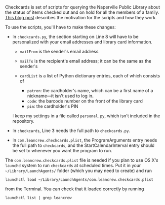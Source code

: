 Checkcards is set of scripts for querying the Naperville Public Library about the status of items checked out and on hold for all the members of a family. [This blog post][1] describes the motivation for the scripts and how they work.

To use the scripts, you'll have to make these changes:

* In `checkcards.py`, the section starting on Line 8 will have to be personalized with your email addresses and library card information.

    * `mailFrom` is the sender's email address
    * `mailTo` is the recipient's email address; it can be the same as the sender's
    * `cardList` is a list of Python dictionary entries, each of which consists of
    
        * `patron`: the cardholder's name, which can be a first name of a nickname—it isn't used to log in.
        * `code`: the barcode number on the front of the library card
        * `pin`: the cardholder's PIN
    
    I keep my settings in a file called `personal.py`, which isn't included in the repository.
    
* In `checkcards`, Line 3 needs the full path to `checkcards.py`.

* In `com.leancrew.checkcards.plist`, the ProgramArguments entry needs the full path to `checkcards`, and the StartCalendarInterval entry should be set to whenever you want the program to run.

The `com.leancrew.checkcards.plist` file is needed if you plan to use OS X's `launchd` system to run `checkcards` at scheduled times. Put it in your `~/Library/LaunchAgents/` folder (which you may need to create) and run

    launchctl load ~/Library/LaunchAgents/com.leancrew.checkcards.plist

from the Terminal. You can check that it loaded correctly by running

    launchctl list | grep leancrew


[1]: http://www.leancrew.com/all-this/2009/03/library-loan-tracking-again/

